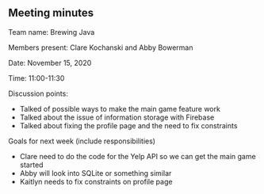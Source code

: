 ## Meeting minutes 

Team name: Brewing Java 

Members present: Clare Kochanski and Abby Bowerman

Date: November 15, 2020

Time: 11:00-11:30

Discussion points: 

* Talked of possible ways to make the main game feature work 
* Talked about the issue of information storage with Firebase 
* Talked about fixing the profile page and the need to fix constraints

Goals for next week (include responsibilities)

* Clare need to do the code for the Yelp API so we can get the main game started 
* Abby will look into SQLite or something similar
* Kaitlyn needs to fix constraints on profile page 

